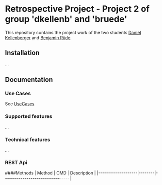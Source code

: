 # Retrospective Project - Project 2 of group 'dkellenb' and 'bruede'

This repository contains the project work of the two students [Daniel Kellenberger](https://github.com/dkellenb) and [Benjamin Rüde](https://github.com/bruede).

## Installation
...

## Documentation

### Use Cases
See [UseCases](documentation/UseCases.md)

### Supported features
... 

### Technical features
...

### REST Api

####Methods
| Method             | CMD    | Description                      |
|--------------------|--------|----------------------------------|

